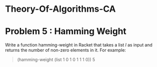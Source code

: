 # Theory-Of-Algorithms-CA
# Problem 5 : Hamming Weight


Write a function hamming-weight in Racket that takes a list $l$ as input and returns the number of non-zero elements in it.
For example:
> (hamming-weight (list 1 0 1 0 1 1 1 0))
5


